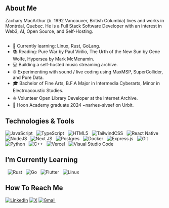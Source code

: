 ## About Me
Zachary MacArthur (b. 1992 Vancouver, British Columbia) lives and works in Montréal, Quebec. He is a Full Stack Software Developer with an interest in Web3, AI, Open Source, and Self-Hosting. 
## 
* 🌱   Currently learning: Linux, Rust, GoLang.
* 📚   Reading: Pure War by Paul Virilio, The Urth of the New Sun by Gene Wolfe, Hypersea by Mark McMenamin.
* 💻   Building a self-hosted music streaming archive.
* 🌐   Experimenting with sound / live coding using MaxMSP, SuperCollider, and Pure Data.
* 🎓   Bachelor of Fine Arts, B.F.A Major in Intermedia Cyberarts, Minor in Electroacoustic Studies.
* ⛵   Volunteer Open Library Developer at the Internet Archive.
* 👾   Hoon Academy graduate 2024 ~narhes-sivsef on Urbit.



## Technologies & Tools
<a name="learning-now"></a>
<picture>
![JavaScript](https://img.shields.io/badge/javascript-%23323330.svg?style=for-the-badge&logo=javascript&logoColor=%23F7DF1E)
&nbsp;
</picture>
<picture>
![TypeScript](https://img.shields.io/badge/typescript-%23007ACC.svg?style=for-the-badge&logo=typescript&logoColor=white)
&nbsp;
</picture>
<picture>
![HTML5](https://img.shields.io/badge/html5-%23E34F26.svg?style=for-the-badge&logo=html5&logoColor=white)
&nbsp;
</picture>
<picture>
![TailwindCSS](https://img.shields.io/badge/tailwindcss-%2338B2AC.svg?style=for-the-badge&logo=tailwind-css&logoColor=white)
&nbsp;
</picture>
<picture>
![React Native](https://img.shields.io/badge/react_native-%2320232a.svg?style=for-the-badge&logo=react&logoColor=%2361DAFB)
&nbsp;
</picture>
<picture>
![NodeJS](https://img.shields.io/badge/node.js-6DA55F?style=for-the-badge&logo=node.js&logoColor=white)
&nbsp;
</picture>
<picture>
![Next JS](https://img.shields.io/badge/Next-black?style=for-the-badge&logo=next.js&logoColor=white)
&nbsp;
</picture>
<picture>
![Postgres](https://img.shields.io/badge/postgres-%23316192.svg?style=for-the-badge&logo=postgresql&logoColor=white)
&nbsp;
</picture>
<picture>
![Docker](https://img.shields.io/badge/docker-%230db7ed.svg?style=for-the-badge&logo=docker&logoColor=white)
&nbsp;
</picture>
<picture>
![Express.js](https://img.shields.io/badge/express.js-%23404d59.svg?style=for-the-badge&logo=express&logoColor=%2361DAFB)
&nbsp;
</picture>
<picture>
![Git](https://img.shields.io/badge/git-%23F05033.svg?style=for-the-badge&logo=git&logoColor=white)
&nbsp;
</picture>
<picture>
![Python](https://img.shields.io/badge/python-3670A0?style=for-the-badge&logo=python&logoColor=ffdd54)
&nbsp;
</picture>
<picture>
![C++](https://img.shields.io/badge/c++-%2300599C.svg?style=for-the-badge&logo=c%2B%2B&logoColor=white)
&nbsp;
</picture>
<picture>
![Vercel](https://img.shields.io/badge/vercel-%23000000.svg?style=for-the-badge&logo=vercel&logoColor=white)
&nbsp;
</picture>
<picture>
![Visual Studio Code](https://img.shields.io/badge/Visual%20Studio%20Code-0078d7.svg?style=for-the-badge&logo=visual-studio-code&logoColor=white)
&nbsp;
</picture>

## I’m Currently Learning 
&nbsp;
<picture>
![Rust](https://img.shields.io/badge/rust-%23000000.svg?style=for-the-badge&logo=rust&logoColor=white)
&nbsp;
</picture>
<picture>
![Go](https://img.shields.io/badge/go-%2300ADD8.svg?style=for-the-badge&logo=go&logoColor=white)
  &nbsp;
</picture>
<picture>
![Flutter](https://img.shields.io/badge/Flutter-%2302569B.svg?style=for-the-badge&logo=Flutter&logoColor=white)
&nbsp;
</picture>
<picture>
![Linux](https://img.shields.io/badge/Linux-FCC624?style=for-the-badge&logo=linux&logoColor=black)&nbsp;
</picture>
## How To Reach Me
[![LinkedIn](https://img.shields.io/badge/linkedin-%230077B5.svg?style=for-the-badge&logo=linkedin&logoColor=white)](https://www.linkedin.com/in/zachary-macarthur-834b1b329/)
[![X](https://img.shields.io/badge/X-%23000000.svg?style=for-the-badge&logo=X&logoColor=white)](https://x.com/9820174750a)
[![Gmail](https://img.shields.io/badge/Gmail-D14836?style=for-the-badge&logo=gmail&logoColor=white)](https://mail.google.com/mail/?view=cm&fs=1&to=macarthur.zac@gmail.com)



